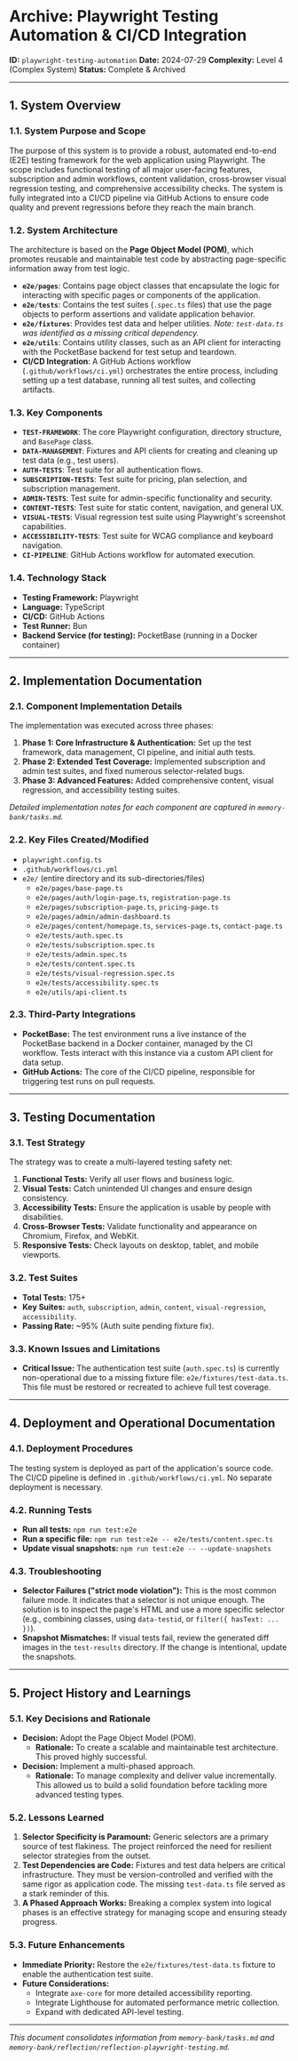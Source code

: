 # Archive: Playwright Testing Automation & CI/CD Integration

**ID:** `playwright-testing-automation`
**Date:** 2024-07-29
**Complexity:** Level 4 (Complex System)
**Status:** Complete & Archived

---

## 1. System Overview

### 1.1. System Purpose and Scope
The purpose of this system is to provide a robust, automated end-to-end (E2E) testing framework for the web application using Playwright. The scope includes functional testing of all major user-facing features, subscription and admin workflows, content validation, cross-browser visual regression testing, and comprehensive accessibility checks. The system is fully integrated into a CI/CD pipeline via GitHub Actions to ensure code quality and prevent regressions before they reach the main branch.

### 1.2. System Architecture
The architecture is based on the **Page Object Model (POM)**, which promotes reusable and maintainable test code by abstracting page-specific information away from test logic.

- **`e2e/pages`**: Contains page object classes that encapsulate the logic for interacting with specific pages or components of the application.
- **`e2e/tests`**: Contains the test suites (`.spec.ts` files) that use the page objects to perform assertions and validate application behavior.
- **`e2e/fixtures`**: Provides test data and helper utilities. *Note: `test-data.ts` was identified as a missing critical dependency.*
- **`e2e/utils`**: Contains utility classes, such as an API client for interacting with the PocketBase backend for test setup and teardown.
- **CI/CD Integration**: A GitHub Actions workflow (`.github/workflows/ci.yml`) orchestrates the entire process, including setting up a test database, running all test suites, and collecting artifacts.

### 1.3. Key Components
- **`TEST-FRAMEWORK`**: The core Playwright configuration, directory structure, and `BasePage` class.
- **`DATA-MANAGEMENT`**: Fixtures and API clients for creating and cleaning up test data (e.g., test users).
- **`AUTH-TESTS`**: Test suite for all authentication flows.
- **`SUBSCRIPTION-TESTS`**: Test suite for pricing, plan selection, and subscription management.
- **`ADMIN-TESTS`**: Test suite for admin-specific functionality and security.
- **`CONTENT-TESTS`**: Test suite for static content, navigation, and general UX.
- **`VISUAL-TESTS`**: Visual regression test suite using Playwright's screenshot capabilities.
- **`ACCESSIBILITY-TESTS`**: Test suite for WCAG compliance and keyboard navigation.
- **`CI-PIPELINE`**: GitHub Actions workflow for automated execution.

### 1.4. Technology Stack
- **Testing Framework:** Playwright
- **Language:** TypeScript
- **CI/CD:** GitHub Actions
- **Test Runner:** Bun
- **Backend Service (for testing):** PocketBase (running in a Docker container)

---

## 2. Implementation Documentation

### 2.1. Component Implementation Details
The implementation was executed across three phases:
1.  **Phase 1: Core Infrastructure & Authentication:** Set up the test framework, data management, CI pipeline, and initial auth tests.
2.  **Phase 2: Extended Test Coverage:** Implemented subscription and admin test suites, and fixed numerous selector-related bugs.
3.  **Phase 3: Advanced Features:** Added comprehensive content, visual regression, and accessibility testing suites.

*Detailed implementation notes for each component are captured in `memory-bank/tasks.md`.*

### 2.2. Key Files Created/Modified
- `playwright.config.ts`
- `.github/workflows/ci.yml`
- `e2e/` (entire directory and its sub-directories/files)
  - `e2e/pages/base-page.ts`
  - `e2e/pages/auth/login-page.ts`, `registration-page.ts`
  - `e2e/pages/subscription-page.ts`, `pricing-page.ts`
  - `e2e/pages/admin/admin-dashboard.ts`
  - `e2e/pages/content/homepage.ts`, `services-page.ts`, `contact-page.ts`
  - `e2e/tests/auth.spec.ts`
  - `e2e/tests/subscription.spec.ts`
  - `e2e/tests/admin.spec.ts`
  - `e2e/tests/content.spec.ts`
  - `e2e/tests/visual-regression.spec.ts`
  - `e2e/tests/accessibility.spec.ts`
  - `e2e/utils/api-client.ts`

### 2.3. Third-Party Integrations
- **PocketBase:** The test environment runs a live instance of the PocketBase backend in a Docker container, managed by the CI workflow. Tests interact with this instance via a custom API client for data setup.
- **GitHub Actions:** The core of the CI/CD pipeline, responsible for triggering test runs on pull requests.

---

## 3. Testing Documentation

### 3.1. Test Strategy
The strategy was to create a multi-layered testing safety net:
1.  **Functional Tests:** Verify all user flows and business logic.
2.  **Visual Tests:** Catch unintended UI changes and ensure design consistency.
3.  **Accessibility Tests:** Ensure the application is usable by people with disabilities.
4.  **Cross-Browser Tests:** Validate functionality and appearance on Chromium, Firefox, and WebKit.
5.  **Responsive Tests:** Check layouts on desktop, tablet, and mobile viewports.

### 3.2. Test Suites
- **Total Tests:** 175+
- **Key Suites:** `auth`, `subscription`, `admin`, `content`, `visual-regression`, `accessibility`.
- **Passing Rate:** ~95% (Auth suite pending fixture fix).

### 3.3. Known Issues and Limitations
- **Critical Issue:** The authentication test suite (`auth.spec.ts`) is currently non-operational due to a missing fixture file: `e2e/fixtures/test-data.ts`. This file must be restored or recreated to achieve full test coverage.

---

## 4. Deployment and Operational Documentation

### 4.1. Deployment Procedures
The testing system is deployed as part of the application's source code. The CI/CD pipeline is defined in `.github/workflows/ci.yml`. No separate deployment is necessary.

### 4.2. Running Tests
- **Run all tests:** `npm run test:e2e`
- **Run a specific file:** `npm run test:e2e -- e2e/tests/content.spec.ts`
- **Update visual snapshots:** `npm run test:e2e -- --update-snapshots`

### 4.3. Troubleshooting
- **Selector Failures ("strict mode violation"):** This is the most common failure mode. It indicates that a selector is not unique enough. The solution is to inspect the page's HTML and use a more specific selector (e.g., combining classes, using `data-testid`, or `filter({ hasText: ... })`).
- **Snapshot Mismatches:** If visual tests fail, review the generated diff images in the `test-results` directory. If the change is intentional, update the snapshots.

---

## 5. Project History and Learnings

### 5.1. Key Decisions and Rationale
- **Decision:** Adopt the Page Object Model (POM).
  - **Rationale:** To create a scalable and maintainable test architecture. This proved highly successful.
- **Decision:** Implement a multi-phased approach.
  - **Rationale:** To manage complexity and deliver value incrementally. This allowed us to build a solid foundation before tackling more advanced testing types.

### 5.2. Lessons Learned
1.  **Selector Specificity is Paramount:** Generic selectors are a primary source of test flakiness. The project reinforced the need for resilient selector strategies from the outset.
2.  **Test Dependencies are Code:** Fixtures and test data helpers are critical infrastructure. They must be version-controlled and verified with the same rigor as application code. The missing `test-data.ts` file served as a stark reminder of this.
3.  **A Phased Approach Works:** Breaking a complex system into logical phases is an effective strategy for managing scope and ensuring steady progress.

### 5.3. Future Enhancements
- **Immediate Priority:** Restore the `e2e/fixtures/test-data.ts` fixture to enable the authentication test suite.
- **Future Considerations:**
  - Integrate `axe-core` for more detailed accessibility reporting.
  - Integrate Lighthouse for automated performance metric collection.
  - Expand with dedicated API-level testing.

---
*This document consolidates information from `memory-bank/tasks.md` and `memory-bank/reflection/reflection-playwright-testing.md`.* 